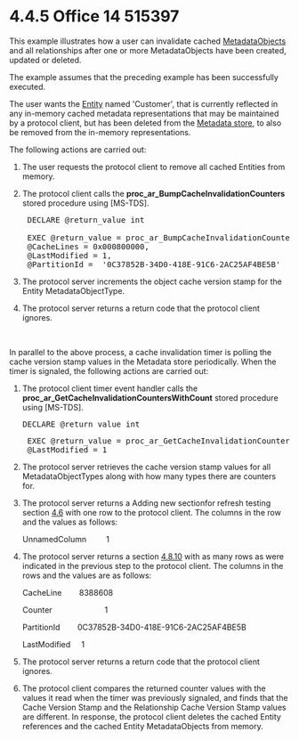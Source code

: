 <html dir="LTR" xmlns:mshelp="http://msdn.microsoft.com/mshelp" xmlns:ddue="http://ddue.schemas.microsoft.com/authoring/2003/5" xmlns:xlink="http://www.w3.org/1999/xlink" xmlns:tool="http://www.microsoft.com/tooltip">
 <body>
 <div id="header">
 <h1 class="heading">4.4.5 Office 14 515397</h1>
 </div>
 <div id="mainSection">
 <div id="mainBody">
 <div id="allHistory" class="saveHistory"></div>
 <div id="sectionSection0" class="section" name="collapseableSection">
 

<p>This example illustrates how a user can invalidate cached <a href="f6104033-4e55-48ec-9da1-1b5b736b4dec.md#gt_af8d1ae5-7903-4155-909c-5b5836d26c8c">MetadataObjects</a> and all
relationships after one or more MetadataObjects have been created, updated or
deleted.</p>

<p>The example assumes that the preceding example has been
successfully executed. </p>

<p>The user wants the <a href="f6104033-4e55-48ec-9da1-1b5b736b4dec.md#gt_6b53b132-5b85-4d98-9bc2-44413d48adcb">Entity</a> named 'Customer',
that is currently reflected in any in-memory cached metadata representations
that may be maintained by a protocol client, but has been deleted from the <a href="f6104033-4e55-48ec-9da1-1b5b736b4dec.md#gt_8ac6b24b-d936-4a0e-84be-a8c05d399bbd">Metadata store</a>, to also be
removed from the in-memory representations. </p>

<p>The following actions are carried out: </p>

<ol><li><p><span> </span>The user
requests the protocol client to remove all cached Entities from memory. </p>

</li><li><p><span> </span>The protocol
client calls the <b>proc_ar_BumpCacheInvalidationCounters</b> stored procedure
using <mshelp:link keywords="b46a581a-39de-4745-b076-ec4dbb7d13ec" tabindex="0">[MS-TDS]</mshelp:link>.
</p>

<div><pre> DECLARE @return_value int
  
 EXEC @return_value = proc_ar_BumpCacheInvalidationCounters 
 @CacheLines = 0x000800000, 
 @LastModified = 1,
 @PartitionId =  '0C37852B-34D0-418E-91C6-2AC25AF4BE5B'
</pre></div>

</li><li><p><span> </span>The protocol
server increments the object cache version stamp for the Entity
MetadataObjectType. </p>

</li><li><p><span> 
</span>The protocol server returns a return code that the protocol client
ignores. </p>

</li></ol><dl>
<dd>
<dl>
<dd>
<p> </p>
</dd></dl></dd></dl>

<p>In parallel to the above process, a cache invalidation timer
is polling the cache version stamp values in the Metadata store periodically.
When the timer is signaled, the following actions are carried out: </p>

<ol><li><p><span> </span>The protocol
client timer event handler calls the <b>proc_ar_GetCacheInvalidationCountersWithCount</b>
stored procedure using [MS-TDS]. </p>

<div><pre>DECLARE @return_value int
</pre></div>

<div><pre> EXEC @return_value = proc_ar_GetCacheInvalidationCountersWithCount 
 @LastModified = 1
</pre></div>

</li><li><p><span> </span>The protocol
server retrieves the cache version stamp values for all MetadataObjectTypes
along with how many types there are counters for. </p>

</li><li><p><span> </span>The protocol
server returns a Adding new sectionfor refresh testing section <a href="93d4c580-9a34-4167-bfcc-3b60a4936d73.md">4.6</a> with one row to the
protocol client. The columns in the row and the values as follows:</p>

<p>UnnamedColumn         1</p>

</li><li><p><span> </span>The protocol server
returns a section <a href="ac376ecc-9201-4700-8e5d-dd8e09c62067.md">4.8.10</a>
with as many rows as were indicated in the previous step to the protocol
client. The columns in the rows and the values are as follows:</p>

<p>CacheLine        8388608</p>

<p>Counter                        1</p>

<p>PartitionId        0C37852B-34D0-418E-91C6-2AC25AF4BE5B</p>

<p>LastModified     1</p>

</li><li><p><span> </span>The protocol
server returns a return code that the protocol client ignores. </p>

</li><li><p><span> </span>The protocol
client compares the returned counter values with the values it read when the
timer was previously signaled, and finds that the Cache Version Stamp and the
Relationship Cache Version Stamp values are different. In response, the
protocol client deletes the cached Entity references and the cached Entity
MetadataObjects from memory.</p>

</li></ol>
 </div>
 </div>
 </div>
 </body>
</html>